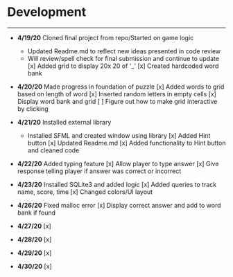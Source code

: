 # Development

---

- **4/19/20** Cloned final project from repo/Started on game logic
   - Updated Readme.md to reflect new ideas presented in code review
   - Will review/spell check for final submission and continue to update
   [x] Added grid to display 20x 20 of '_'
   [x] Created hardcoded word bank
   
- **4/20/20** Made progress in foundation of puzzle
   [x] Added words to grid based on length of word
   [x] Inserted random letters in empty cells
   [x] Display word bank and grid
   [ ] Figure out how to make grid interactive by clicking

- **4/21/20** Installed external library
   - Installed SFML and created window using library
   [x] Added Hint button
   [x] Updated Readme.md
   [x] Added functionality to Hint button and cleaned code

- **4/22/20** Added typing feature
   [x] Allow player to type answer
   [x] Give response telling player if answer was correct or incorrect
   
- **4/23/20** Installed SQLite3 and added logic
   [x] Added queries to track name, score, time 
   [x] Changed colors/UI layout
   
- **4/26/20** Fixed malloc error
   [x] Display correct answer and add to word bank if found
   
- **4/27/20** 
   [x] 
   
   
- **4/28/20** 
   [x] 
   
- **4/29/20** 
   [x] 
   
- **4/30/20** 
   [x] 
   
   
   